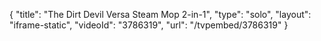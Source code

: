 {
    "title": "The Dirt Devil Versa Steam Mop 2-in-1",
    "type": "solo",
    "layout": "iframe-static",
    "videoId": "3786319",
    "url": "\/tvpembed\/3786319"
}